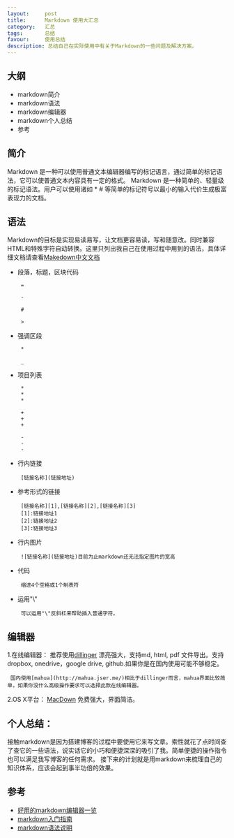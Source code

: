 ```yaml
---
layout:     post
title:      Markdown 使用大汇总
category:   汇总
tags:       总结
favour:     使用总结
description: 总结自己在实际使用中有关于Markdown的一些问题及解决方案。
---
```



## 大纲

* markdown简介
* markdown语法
* markdown编辑器
* markdown个人总结
* 参考

## 简介

Markdown 是一种可以使用普通文本编辑器编写的标记语言，通过简单的标记语法，它可以使普通文本内容具有一定的格式。
Markdown 是一种简单的、轻量级的标记语法。用户可以使用诸如 \* \# 等简单的标记符号以最小的输入代价生成极富表现力的文档。

## 语法
Markdown的目标是实现易读易写，让文档更容易读，写和随意改。同时兼容HTML和特殊字符自动转换。这里只列出我自己在使用过程中用到的语法，具体详细文档请查看[Makedown中文文档](http://www.appinn.com/markdown/)

* 段落，标题，区块代码

       =

       -

       #

       >

* 强调区段

       *

       _

* 项目列表

       *
       *
       *

       +
       +
       +

       -
       -
       -

* 行内链接

       [链接名称](链接地址)

* 参考形式的链接

       [链接名称][1],[链接名称][2],[链接名称][3]
       [1]:链接地址1
       [2]:链接地址2
       [3]:链接地址3

* 行内图片

       ![链接名称](链接地址)目前为止markdown还无法指定图片的宽高

* 代码

       缩进4个空格或1个制表符

* 运用"\\"

       可以运用"\"反斜杠来帮助插入普通字符。

## 编辑器
   1.在线编辑器：
     推荐使用[dillinger](http://dillinger.io/) 漂亮强大，支持md, html, pdf 文件导出。支持dropbox, onedrive，google drive, github.如果你是在国内使用可能不够稳定。

     国内使用[mahua](http://mahua.jser.me/)相比于dillinger而言，mahua界面比较简单，如果你没什么高级操作要求可以选择此款在线编辑器。
   2.OS X平台：
     [MacDown](http://macdown.uranusjr.com/) 免费强大，界面简洁。
## 个人总结：
   接触markdown是因为搭建博客的过程中要使用它来写文章。索性就花了点时间查了查它的一些语法，说实话它的小巧和便捷深深的吸引了我。简单便捷的操作指令也可以满足我写博客的任何需求。
   接下来的计划就是用markdown来梳理自己的知识体系，应该会起到事半功倍的效果。
## 参考

* [好用的markdown编辑器一览](http://www.williamlong.info/archives/4319.html)
* [markdown入门指南](http://www.williamlong.info/archives/4319.html)
* [markdown语法说明](http://www.appinn.com/markdown/)








